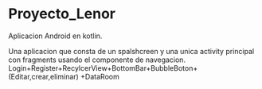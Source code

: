 # Proyecto_Lenor
Aplicacion Android en kotlin.

Una aplicacion que consta de un spalshcreen y una unica activity principal con fragments usando el componente de navegacion. Login+Register+RecylcerView+BottomBar+BubbleBoton+(Editar,crear,eliminar)
+DataRoom
